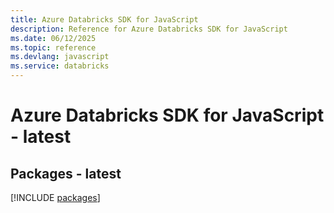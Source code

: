 ```yaml
---
title: Azure Databricks SDK for JavaScript
description: Reference for Azure Databricks SDK for JavaScript
ms.date: 06/12/2025
ms.topic: reference
ms.devlang: javascript
ms.service: databricks
---
```

# Azure Databricks SDK for JavaScript - latest
## Packages - latest
[!INCLUDE [packages](databricks-index.md)]